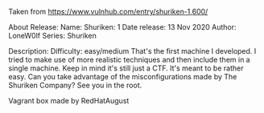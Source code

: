 Taken from https://www.vulnhub.com/entry/shuriken-1,600/ 

About Release:
    Name: Shuriken: 1
    Date release: 13 Nov 2020
    Author: LoneW0lf
    Series: Shuriken

Description:
    Difficulty: easy/medium
    That's the first machine I developed. I tried to make use of more realistic techniques and then include them in a single machine. Keep in mind it's still just a CTF. It's meant to be rather easy. Can you take advantage of the misconfigurations made by The Shuriken Company? See you in the root.

Vagrant box made by RedHatAugust
